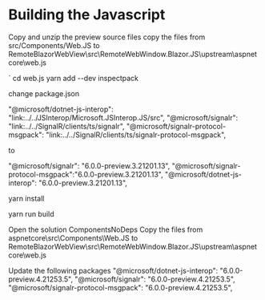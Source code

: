 ﻿# Building the Javascript

Copy and unzip the preview source files 
copy the files from src/Components/Web.JS to RemoteBlazorWebView\src\RemoteWebWindow.Blazor.JS\upstream\aspnetcore\web.js



`
cd web.js
yarn add --dev inspectpack

change package.json

  "@microsoft/dotnet-js-interop": "link:../../JSInterop/Microsoft.JSInterop.JS/src",
    "@microsoft/signalr": "link:../../SignalR/clients/ts/signalr",
    "@microsoft/signalr-protocol-msgpack": "link:../../SignalR/clients/ts/signalr-protocol-msgpack",

to

"@microsoft/signalr": "6.0.0-preview.3.21201.13",
    "@microsoft/signalr-protocol-msgpack":"6.0.0-preview.3.21201.13",
    "@microsoft/dotnet-js-interop": "6.0.0-preview.3.21201.13",

 yarn install

yarn run build


Open the solution ComponentsNoDeps
Copy  the files from aspnetcore\src\Components\Web.JS to RemoteBlazorWebView\src\RemoteWebWindow.Blazor.JS\upstream\aspnetcore\web.js
 
Update the following packages
"@microsoft/dotnet-js-interop": "6.0.0-preview.4.21253.5",
"@microsoft/signalr": "6.0.0-preview.4.21253.5",
    "@microsoft/signalr-protocol-msgpack": "6.0.0-preview.4.21253.5",

